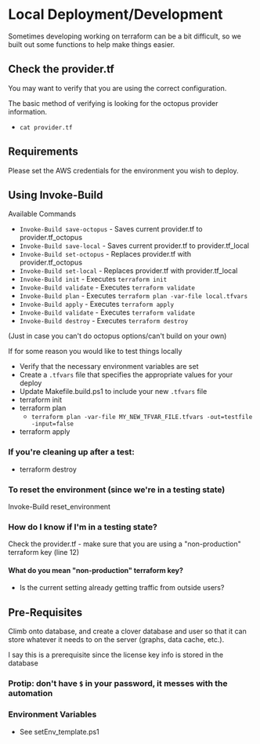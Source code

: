 # Local Deployment/Development
Sometimes developing working on terraform can be a bit difficult, so we built out some functions to help make things easier.

## Check the provider.tf
You may want to verify that you are using the correct configuration.

The basic method of verifying is looking for the octopus provider information.

* `cat provider.tf`

## Requirements
Please set the AWS credentials for the environment you wish to deploy.

## Using Invoke-Build
Available Commands
* `Invoke-Build save-octopus` - Saves current provider.tf to provider.tf_octopus
* `Invoke-Build save-local` - Saves current provider.tf to provider.tf_local
* `Invoke-Build set-octopus` - Replaces provider.tf with provider.tf_octopus 
* `Invoke-Build set-local` - Replaces provider.tf with provider.tf_local 
* `Invoke-Build init` - Executes `terraform init`
* `Invoke-Build validate` - Executes `terraform validate`
* `Invoke-Build plan` - Executes `terraform plan -var-file local.tfvars`
* `Invoke-Build apply` - Executes `terraform apply`
* `Invoke-Build validate` - Executes `terraform validate`
* `Invoke-Build destroy` - Executes `terraform destroy`


(Just in case you can't do octopus options/can't build on your own)

If for some reason you would like to test things locally
* Verify that the necessary environment variables are set
* Create a `.tfvars` file that specifies the appropriate values for your deploy
* Update Makefile.build.ps1 to include your new `.tfvars` file
* terraform init
* terraform plan
   * `terraform plan -var-file MY_NEW_TFVAR_FILE.tfvars -out=testfile -input=false`
* terraform apply

### If you're cleaning up after a test:
* terraform destroy

### To reset the environment (since we're in a testing state)
Invoke-Build reset_environment

### How do I know if I'm in a testing state?
Check the provider.tf - make sure that you are using a "non-production" terraform key
(line 12)

#### What do you mean "non-production" terraform key?
* Is the current setting already getting traffic from outside users? 
## Pre-Requisites
Climb onto database, and create a clover database and user so that it can store whatever it needs to on the server (graphs, data cache, etc.).

I say this is a prerequisite since the license key info is stored in the database
### Protip: don't have `$` in your password, it messes with the automation

### Environment Variables
* See setEnv_template.ps1

